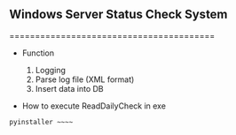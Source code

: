 ## Windows Server Status Check System
========================================

+ Function
  1. Logging
  2. Parse log file (XML format)
  3. Insert data into DB

+ How to execute ReadDailyCheck in exe
```
pyinstaller ~~~~ 
```